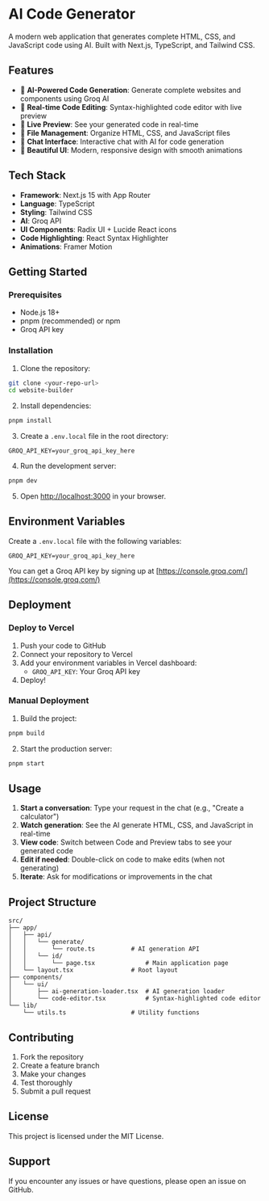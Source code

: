# AI Code Generator

A modern web application that generates complete HTML, CSS, and JavaScript code using AI. Built with Next.js, TypeScript, and Tailwind CSS.

## Features

- 🤖 **AI-Powered Code Generation**: Generate complete websites and components using Groq AI
- 📝 **Real-time Code Editing**: Syntax-highlighted code editor with live preview
- 🎨 **Live Preview**: See your generated code in real-time
- 📁 **File Management**: Organize HTML, CSS, and JavaScript files
- 💬 **Chat Interface**: Interactive chat with AI for code generation
- 🎯 **Beautiful UI**: Modern, responsive design with smooth animations

## Tech Stack

- **Framework**: Next.js 15 with App Router
- **Language**: TypeScript
- **Styling**: Tailwind CSS
- **AI**: Groq API
- **UI Components**: Radix UI + Lucide React icons
- **Code Highlighting**: React Syntax Highlighter
- **Animations**: Framer Motion

## Getting Started

### Prerequisites

- Node.js 18+ 
- pnpm (recommended) or npm
- Groq API key

### Installation

1. Clone the repository:
```bash
git clone <your-repo-url>
cd website-builder
```

2. Install dependencies:
```bash
pnpm install
```

3. Create a `.env.local` file in the root directory:
```env
GROQ_API_KEY=your_groq_api_key_here
```

4. Run the development server:
```bash
pnpm dev
```

5. Open [http://localhost:3000](http://localhost:3000) in your browser.

## Environment Variables

Create a `.env.local` file with the following variables:

```env
GROQ_API_KEY=your_groq_api_key_here
```

You can get a Groq API key by signing up at [https://console.groq.com/](https://console.groq.com/)

## Deployment

### Deploy to Vercel

1. Push your code to GitHub
2. Connect your repository to Vercel
3. Add your environment variables in Vercel dashboard:
   - `GROQ_API_KEY`: Your Groq API key
4. Deploy!

### Manual Deployment

1. Build the project:
```bash
pnpm build
```

2. Start the production server:
```bash
pnpm start
```

## Usage

1. **Start a conversation**: Type your request in the chat (e.g., "Create a calculator")
2. **Watch generation**: See the AI generate HTML, CSS, and JavaScript in real-time
3. **View code**: Switch between Code and Preview tabs to see your generated code
4. **Edit if needed**: Double-click on code to make edits (when not generating)
5. **Iterate**: Ask for modifications or improvements in the chat

## Project Structure

```
src/
├── app/
│   ├── api/
│   │   └── generate/
│   │       └── route.ts          # AI generation API
│   │   └── id/
│   │       └── page.tsx              # Main application page
│   └── layout.tsx                # Root layout
├── components/
│   └── ui/
│       ├── ai-generation-loader.tsx  # AI generation loader
│       └── code-editor.tsx           # Syntax-highlighted code editor
└── lib/
    └── utils.ts                  # Utility functions
```

## Contributing

1. Fork the repository
2. Create a feature branch
3. Make your changes
4. Test thoroughly
5. Submit a pull request

## License

This project is licensed under the MIT License.

## Support

If you encounter any issues or have questions, please open an issue on GitHub.
